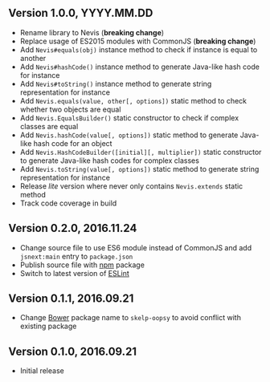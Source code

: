 ## Version 1.0.0, YYYY.MM.DD

* Rename library to Nevis (**breaking change**)
* Replace usage of ES2015 modules with CommonJS (**breaking change**)
* Add `Nevis#equals(obj)` instance method to check if instance is equal to another
* Add `Nevis#hashCode()` instance method to generate Java-like hash code for instance
* Add `Nevis#toString()` instance method to generate string representation for instance
* Add `Nevis.equals(value, other[, options])` static method to check whether two objects are equal
* Add `Nevis.EqualsBuilder()` static constructor to check if complex classes are equal
* Add `Nevis.hashCode(value[, options])` static method to generate Java-like hash code for an object
* Add `Nevis.HashCodeBuilder([initial][, multiplier])` static constructor to generate Java-like hash codes for complex classes
* Add `Nevis.toString(value[, options])` static method to generate string representation for instance
* Release *lite* version where never only contains `Nevis.extends` static method
* Track code coverage in build

## Version 0.2.0, 2016.11.24

* Change source file to use ES6 module instead of CommonJS and add `jsnext:main` entry to `package.json`
* Publish source file with [npm](http://npmjs.com) package
* Switch to latest version of [ESLint](http://eslint.org)

## Version 0.1.1, 2016.09.21

* Change [Bower](https://bower.io) package name to `skelp-oopsy` to avoid conflict with existing package

## Version 0.1.0, 2016.09.21

* Initial release
